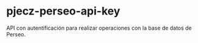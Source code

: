 # pjecz-perseo-api-key

API con autentificación para realizar operaciones con la base de datos de Perseo.
